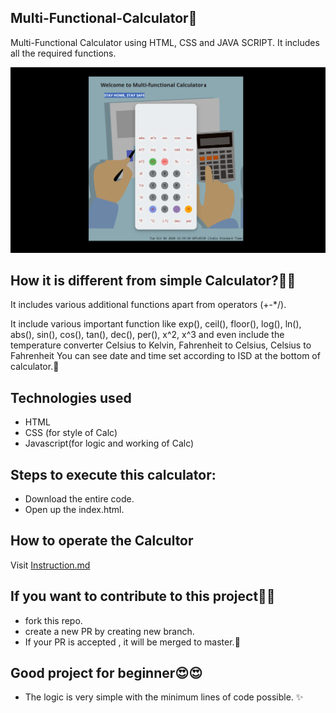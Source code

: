 ## Multi-Functional-Calculator🧮
Multi-Functional Calculator using HTML, CSS and JAVA SCRIPT. It includes all the required functions. 

![](https://github.com/nutanaarohi123/Multi-Functional-Calculator/blob/gh-pages/CaptureCalc.PNG)

## How it is different from simple Calculator?🤷‍♀️
 It includes various additional functions apart from operators (+-*/).
 
 It include various important function like exp(), ceil(), floor(), log(), ln(), abs(), sin(), cos(), tan(), dec(), per(), x^2, x^3 and even include the temperature converter Celsius to Kelvin, Fahrenheit to Celsius, Celsius to Fahrenheit
 You can see date and time set according to ISD at the bottom of calculator.🎑
 
 
 ## Technologies used
 - HTML 
 - CSS  (for style of Calc)
 - Javascript(for logic and working of Calc)
 
 ## Steps to execute this calculator:
- Download the entire code.
- Open up the index.html.

## How to operate the Calcultor
   Visit [Instruction.md](https://github.com/nutanaarohi123/Multi-Functional-Calculator/blob/gh-pages/Instruction.md)

## If you want to contribute to this project🤷‍♂️ 
  - fork this repo.
  - create a new PR by creating new branch.
  - If your PR is accepted , it will be merged to master.🎉
 
 ## Good project for beginner😍😍
 - The logic is very simple with the minimum lines of code possible. ✨
 
 


